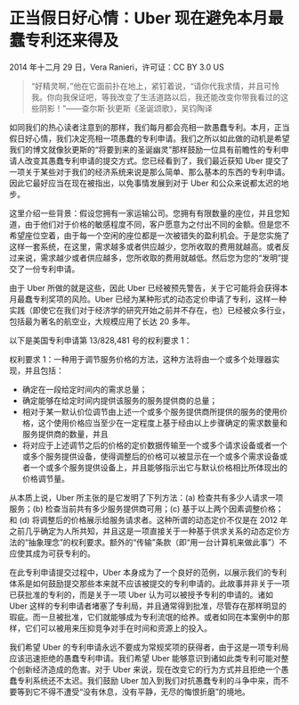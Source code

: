 # 正当假日好心情：Uber 现在避免本月最蠢专利还来得及

2014 年十二月 29 日，Vera Ranieri，许可证：CC BY 3.0 US

> “好精灵啊，”他在它面前扑在地上，紧钉着说，“请你代我求情，并且可怜我。你向我保证吧，等我改变了生活道路以后，我还能改变你带我看过的这些阴影！”——查尔斯·狄更斯《圣诞颂歌》，吴钧陶译

如同我们的热心读者注意到的那样，我们每月都会亮相一款愚蠢专利。本月，正当假日好心情，我们决定亮相一项愚蠢的专利申请。我们之所以如此做的动机是希望我们的博文就像狄更斯的“将要到来的圣诞幽灵”那样鼓励一位具有前瞻性的专利申请人改变其愚蠢专利申请的提交方式。您已经看到了，我们最近获知 Uber 提交了一项关于某些对于我们的经济系统来说是那么简单、那么基本的东西的专利申请。因此它最好应当在现在被指出，以免事情发展到对于 Uber 和公众来说都太迟的地步。

这里介绍一些背景：假设您拥有一家运输公司。您拥有有限数量的座位，并且您知道，由于他们对于价格的敏感程度不同，客户愿意为之付出不同的金额。但是您不希望座位空着，由于每一个空闲的座位都是一次被错失的盈利机会。于是您实施了这样一套系统，在这里，需求越多或者供应越少，您所收取的费用就越高。或者反过来说，需求越少或者供应越多，您所收取的费用就越低。然后您为您的“发明”提交了一份专利申请。

由于 Uber 所做的就是这些，因此 Uber 已经被预先警告，关于它可能将会获得本月最蠢专利奖项的风险。Uber 已经为某种形式的动态定价申请了专利，这样一种实践（即使它在我们对于经济学的研究开始之前并不存在，也）已经被众多行业，包括最为著名的航空业，大规模应用了长达 20 多年。

以下是美国专利申请第 13/828,481 号的权利要求 1：

权利要求 1：一种用于调节服务价格的方法，这种方法将由一个或多个处理器实现，并且包括：

* 确定在一段给定时间内的需求总量；
* 确定能够在给定时间内提供该服务的服务提供商的总量；
* 相对于某一默认价位调节由上述一个或多个服务提供商所提供的服务的使用价格，这个使用价格应当至少在一定程度上基于经由以上步骤确定的需求数量和服务提供商的数量，并且
* 将对应于上述调节之后的价格的定价数据传输至一个或多个请求设备或者一个或多个服务提供设备，使得调整后的价格可以被显示在一个或多个需求设备或者一个或多个服务提供设备上，并且能够指示出它与默认价格相比所体现出的价格调节量。

从本质上说，Uber 所主张的是它发明了下列方法：(a) 检查共有多少人请求一项服务；(b) 检查当前共有多少服务提供商可用；(c) 基于以上两个因素调整价格；和 (d) 将调整后的价格展示给服务请求者。这种所谓的动态定价不仅是在 2012 年之前几乎确定为人所共知，并且这是一项直接关于一种基于供求关系的动态定价方法的“抽象理念”的权利要求。额外的“传输”条款（即“用一台计算机来做此事”）不应使其成为可获专利的。

在此专利申请提交过程中，Uber 本身成为了一个良好的范例，以展示我们的专利体系是如何鼓励提交那些本来就不应该被提交的专利申请的。此故事并非关于一项已获批准的专利的，而是关于一项 Uber 认为可以被授予专利的申请的。诸如 Uber 这样的专利申请者堵塞了专利局，并且通常得到批准，尽管存在那样明显的瑕疵。而一旦被批准，它们就能够成为专利流氓的给养。或者如同在本案例中的那样，它们可以被用来压抑竞争对手在时间和资源上的投入。

我们希望 Uber 的专利申请永远不要成为常规奖项的获得者，由于这是一项专利局应该迅速拒绝的愚蠢专利申请。我们希望 Uber 能够意识到诸如此类专利可能对整个创新经济造成的危害。对于 Uber 来说，现在改变它的行为方式并且拒绝一个愚蠢专利系统还不太迟。我们鼓励 Uber 加入到我们对抗愚蠢专利的斗争中来，而不要等到它不得不遭受“没有休息，没有平静，无尽的悔恨折磨”的境地。
